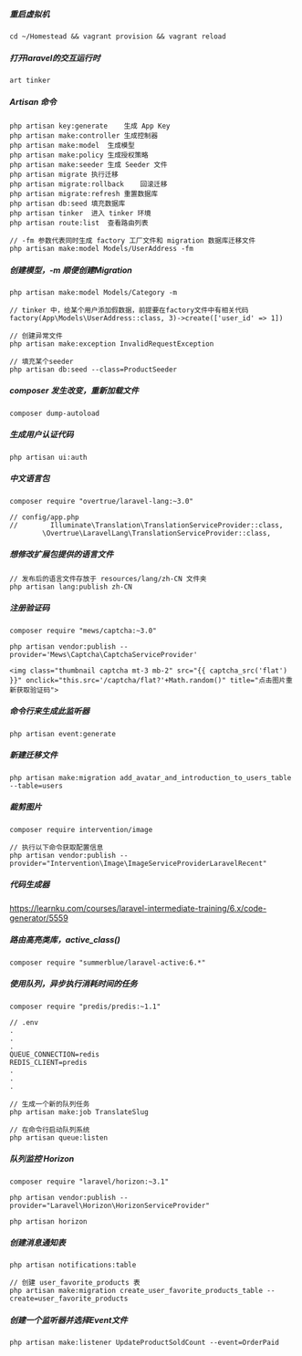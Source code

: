 ##### 重启虚拟机

```
cd ~/Homestead && vagrant provision && vagrant reload
```



##### 打开laravel的交互运行时

```
art tinker
```



##### Artisan 命令

```
php artisan key:generate	生成 App Key
php artisan make:controller	生成控制器
php artisan make:model	生成模型
php artisan make:policy	生成授权策略
php artisan make:seeder	生成 Seeder 文件
php artisan migrate	执行迁移
php artisan migrate:rollback	回滚迁移
php artisan migrate:refresh	重置数据库
php artisan db:seed	填充数据库
php artisan tinker	进入 tinker 环境
php artisan route:list	查看路由列表
```



```
// -fm 参数代表同时生成 factory 工厂文件和 migration 数据库迁移文件
php artisan make:model Models/UserAddress -fm
```

##### 创建模型，-m 顺便创建Migration

```
php artisan make:model Models/Category -m
```





```
// tinker 中，给某个用户添加假数据，前提要在factory文件中有相关代码	
factory(App\Models\UserAddress::class, 3)->create(['user_id' => 1])
```



```
// 创建异常文件
php artisan make:exception InvalidRequestException
```


```
// 填充某个seeder
php artisan db:seed --class=ProductSeeder
```



##### composer 发生改变，重新加载文件

```
composer dump-autoload
```



##### 生成用户认证代码

```
php artisan ui:auth
```



##### 中文语言包

```
composer require "overtrue/laravel-lang:~3.0"
```

```
// config/app.php
//        Illuminate\Translation\TranslationServiceProvider::class,
        \Overtrue\LaravelLang\TranslationServiceProvider::class,
```



##### 想修改扩展包提供的语言文件

```
// 发布后的语言文件存放于 resources/lang/zh-CN 文件夹
php artisan lang:publish zh-CN
```



##### 注册验证码

```
composer require "mews/captcha:~3.0"
```

```
php artisan vendor:publish --provider='Mews\Captcha\CaptchaServiceProvider' 
```

```
<img class="thumbnail captcha mt-3 mb-2" src="{{ captcha_src('flat') }}" onclick="this.src='/captcha/flat?'+Math.random()" title="点击图片重新获取验证码">
```



##### 命令行来生成此监听器

```
php artisan event:generate
```



##### 新建迁移文件

```
php artisan make:migration add_avatar_and_introduction_to_users_table --table=users
```



##### 裁剪图片

```
composer require intervention/image

// 执行以下命令获取配置信息
php artisan vendor:publish --provider="Intervention\Image\ImageServiceProviderLaravelRecent"
```





##### 代码生成器

https://learnku.com/courses/laravel-intermediate-training/6.x/code-generator/5559



##### 路由高亮类库，active_class()

```
composer require "summerblue/laravel-active:6.*"
```



##### 使用队列，异步执行消耗时间的任务

```
composer require "predis/predis:~1.1"
```

```
// .env
.
.
.
QUEUE_CONNECTION=redis
REDIS_CLIENT=predis
.
.
.
```

```
// 生成一个新的队列任务
php artisan make:job TranslateSlug
```

```
// 在命令行启动队列系统
php artisan queue:listen
```



##### 队列监控 Horizon

```
composer require "laravel/horizon:~3.1"

php artisan vendor:publish --provider="Laravel\Horizon\HorizonServiceProvider"

php artisan horizon
```



##### 创建消息通知表

```
php artisan notifications:table
```



```
// 创建 user_favorite_products 表
php artisan make:migration create_user_favorite_products_table --create=user_favorite_products
```



##### 创建一个监听器并选择Event文件

```
php artisan make:listener UpdateProductSoldCount --event=OrderPaid
```

